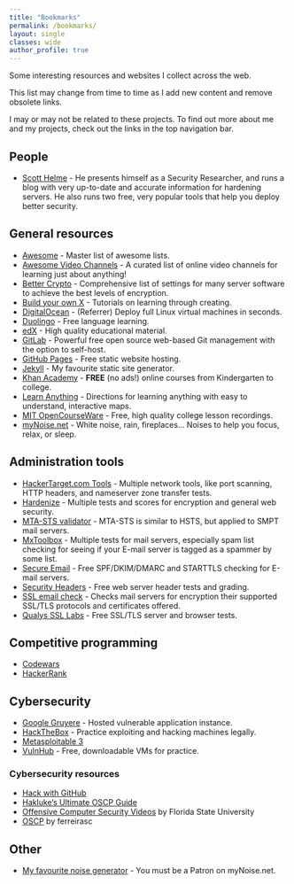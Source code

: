 ```yaml
---
title: "Bookmarks"
permalink: /bookmarks/
layout: single
classes: wide
author_profile: true
---
```

Some interesting resources and websites I collect across the web.

This list may change from time to time as I add new content and remove obsolete
links.

I may or may not be related to these projects. To find out more about me and my
projects, check out the links in the top navigation bar.

## People

- [Scott Helme](https://scotthelme.co.uk) - He presents himself as a Security Researcher, and runs a blog with very up-to-date and accurate information for hardening servers. He also runs two free, very popular tools that help you deploy better security.

## General resources

- [Awesome](https://github.com/sindresorhus/awesome) - Master list of awesome lists.
- [Awesome Video Channels](https://github.com/L1Cafe/Awesome-Video-Channels) - A curated list of online video channels for learning just about anything!
- [Better Crypto](https://bettercrypto.org) - Comprehensive list of settings for many server software to achieve the best levels of encryption.
- [Build your own X](https://github.com/danistefanovic/build-your-own-x) - Tutorials on learning through creating.
- [DigitalOcean](https://m.do.co/c/7b24f032f8cc) - (Referrer) Deploy full Linux virtual machines in seconds.
- [Duolingo](https://www.duolingo.com) - Free language learning.
- [edX](https://www.edx.org) - High quality educational material.
- [GitLab](https://gitlab.com) - Powerful free open source web-based Git management with the option to self-host.
- [GitHub Pages](https://pages.github.com/) - Free static website hosting.
- [Jekyll](https://jekyllrb.com/) - My favourite static site generator.
- [Khan Academy](https://www.khanacademy.org/) - **FREE** (no ads!) online courses from Kindergarten to college.
- [Learn Anything](https://learn-anything.xyz/) - Directions for learning anything with easy to understand, interactive maps.
- [MIT OpenCourseWare](https://ocw.mit.edu/index.htm) - Free, high quality college lesson recordings.
- [myNoise.net](https://mynoise.net/) - White noise, rain, fireplaces... Noises to help you focus, relax, or sleep.

## Administration tools

- [HackerTarget.com Tools](https://hackertarget.com/ip-tools/) - Multiple network tools, like port scanning, HTTP headers, and nameserver zone transfer tests.
- [Hardenize](https://www.hardenize.com) - Multiple tests and scores for encryption and general web security.
- [MTA-STS validator](https://aykevl.nl/apps/mta-sts/) - MTA-STS is similar to HSTS, but applied to SMPT mail servers.
- [MxToolbox](https://mxtoolbox.com) - Multiple tests for mail servers, especially spam list checking for seeing if your E-mail server is tagged as a spammer by some list.
- [Secure Email](https://www.checktls.com/#test) - Free SPF/DKIM/DMARC and STARTTLS checking for E-mail servers.
- [Security Headers](https://securityheaders.com) - Free web server header tests and grading.
- [SSL email check](https://ssl-tools.net/mailservers/kydara.com) - Checks mail servers for encryption their supported SSL/TLS protocols and certificates offered.
- [Qualys SSL Labs](https://www.ssllabs.com/) - Free SSL/TLS server and browser tests.

## Competitive programming

- [Codewars](https://www.codewars.com/dashboard)
- [HackerRank](https://www.hackerrank.com/dashboard)

## Cybersecurity

- [Google Gruyere](http://google-gruyere.appspot.com) - Hosted vulnerable application instance.
- [HackTheBox](https://www.hackthebox.eu) - Practice exploiting and hacking machines legally.
- [Metasploitable 3](https://github.com/rapid7/metasploitable3)
- [VulnHub](https://www.vulnhub.com) - Free, downloadable VMs for practice.

### Cybersecurity resources

- [Hack with GitHub](https://github.com/Hack-with-Github)
- [Hakluke’s Ultimate OSCP Guide](https://medium.com/@hakluke/haklukes-ultimate-oscp-guide-part-3-practical-hacking-tips-and-tricks-c38486f5fc97)
- [Offensive Computer Security Videos](https://www.cs.fsu.edu/%7Eredwood/OffensiveComputerSecurity/lectures.html) by Florida State University
- [OSCP](https://github.com/ferreirasc/oscp) by ferreirasc

## Other

- [My favourite noise generator](https://mynoise.net/superGenerator.php?g1=windSeaRainNoiseGenerator.php%3Fc%3D3%26l%3D9958000000400029000041%26a%3D4%26am%3D3%26d%3D0&g2=pebbleBeachNoiseGenerator.php%3Fc%3D3%26l%3D8053342110030000000000%26d%3D0&g3=romanBathWhiteNoiseGenerator.php%3Fc%3D3%26l%3D0000003040300000000041%26a%3D4%26am%3D5%26d%3D0&g4=dataCenterNoiseGenerator.php%3Fc%3D3%26l%3D1012141516182224252841%26a%3D4%26am%3D5%26d%3D0&g5=thunderNoiseGenerator.php%3Fc%3D3%26l%3D5759666372000000003041%26a%3D4%26am%3D4%26d%3D0&yt=2TQ4a31VSoI) - You must be a Patron on myNoise.net.
